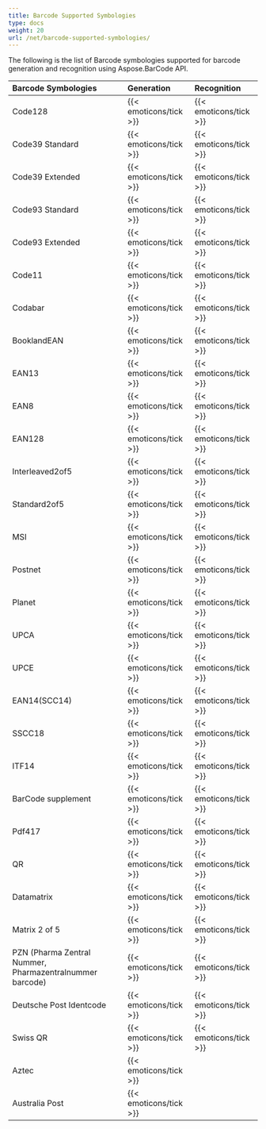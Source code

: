 ```yaml
---
title: Barcode Supported Symbologies
type: docs
weight: 20
url: /net/barcode-supported-symbologies/
---
```


The following is the list of Barcode symbologies supported for barcode generation and recognition using Aspose.BarCode API.

|**Barcode Symbologies**|**Generation**|**Recognition**|
| :- | :- | :- |
|Code128|{{< emoticons/tick >}}|{{< emoticons/tick >}}|
|Code39 Standard|{{< emoticons/tick >}}|{{< emoticons/tick >}}|
|Code39 Extended|{{< emoticons/tick >}}|{{< emoticons/tick >}}|
|Code93 Standard|{{< emoticons/tick >}}|{{< emoticons/tick >}}|
|Code93 Extended|{{< emoticons/tick >}}|{{< emoticons/tick >}}|
|Code11|{{< emoticons/tick >}}|{{< emoticons/tick >}}|
|Codabar|{{< emoticons/tick >}}|{{< emoticons/tick >}}|
|BooklandEAN|{{< emoticons/tick >}}|{{< emoticons/tick >}}|
|EAN13|{{< emoticons/tick >}}|{{< emoticons/tick >}}|
|EAN8|{{< emoticons/tick >}}|{{< emoticons/tick >}}|
|EAN128|{{< emoticons/tick >}}|{{< emoticons/tick >}}|
|Interleaved2of5|{{< emoticons/tick >}}|{{< emoticons/tick >}}|
|Standard2of5|{{< emoticons/tick >}}|{{< emoticons/tick >}}|
|MSI|{{< emoticons/tick >}}|{{< emoticons/tick >}}|
|Postnet|{{< emoticons/tick >}}|{{< emoticons/tick >}}|
|Planet|{{< emoticons/tick >}}|{{< emoticons/tick >}}|
|UPCA|{{< emoticons/tick >}}|{{< emoticons/tick >}}|
|UPCE|{{< emoticons/tick >}}|{{< emoticons/tick >}}|
|EAN14(SCC14)|{{< emoticons/tick >}}|{{< emoticons/tick >}}|
|SSCC18|{{< emoticons/tick >}}|{{< emoticons/tick >}}|
|ITF14|{{< emoticons/tick >}}|{{< emoticons/tick >}}|
|BarCode supplement|{{< emoticons/tick >}}|{{< emoticons/tick >}}|
|Pdf417|{{< emoticons/tick >}}|{{< emoticons/tick >}}|
|QR|{{< emoticons/tick >}}|{{< emoticons/tick >}}|
|Datamatrix|{{< emoticons/tick >}}|{{< emoticons/tick >}}|
|Matrix 2 of 5|{{< emoticons/tick >}}|{{< emoticons/tick >}}|
|PZN (Pharma Zentral Nummer, Pharmazentralnummer barcode)|{{< emoticons/tick >}}|{{< emoticons/tick >}}|
|Deutsche Post Identcode|{{< emoticons/tick >}}|{{< emoticons/tick >}}|
|Swiss QR|{{< emoticons/tick >}}|{{< emoticons/tick >}}|
|Aztec|{{< emoticons/tick >}}| |
|Australia Post|{{< emoticons/tick >}}| |

